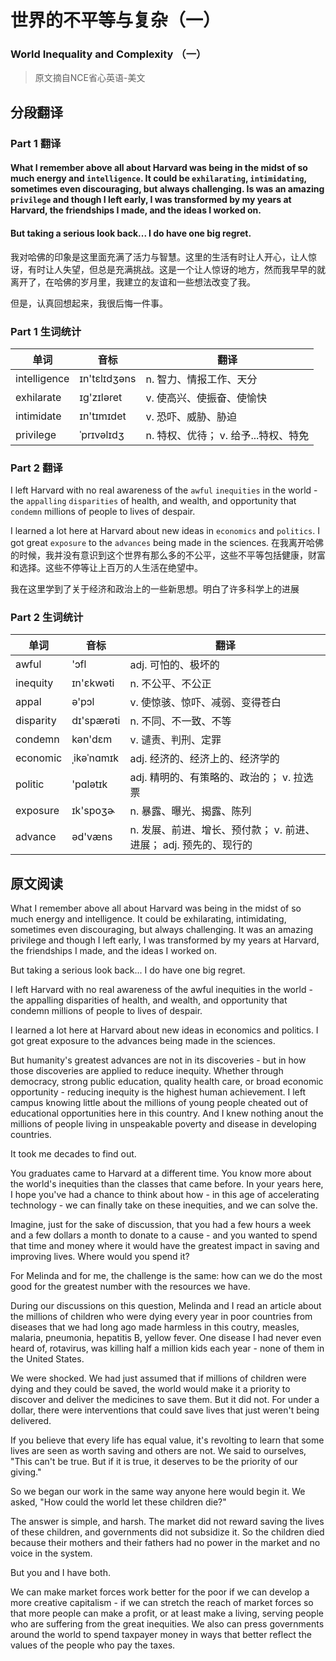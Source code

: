# 世界的不平等与复杂（一）
### World Inequality and Complexity （一）
>原文摘自NCE省心英语-美文

## 分段翻译

### Part 1 翻译

#### What I remember above all about Harvard was being in the midst of so much energy and `intelligence`. It could be `exhilarating`, `intimidating`, sometimes even discouraging, but always challenging. Is was an amazing `privilege` and though I left early, I was transformed by my years at Harvard, the friendships I made, and the ideas I worked on.

#### But taking a serious look back... I do have one big regret.
我对哈佛的印象是这里面充满了活力与智慧。这里的生活有时让人开心，让人惊讶，有时让人失望，但总是充满挑战。这是一个让人惊讶的地方，然而我早早的就离开了，在哈佛的岁月里，我建立的友谊和一些想法改变了我。

但是，认真回想起来，我很后悔一件事。

### Part 1 生词统计
| 单词 | 音标 | 翻译 |
|-|-|-|
| intelligence | ɪn'tɛlɪdʒəns | n. 智力、情报工作、天分 |
| exhilarate | ɪɡ'zɪləret | v. 使高兴、使振奋、使愉快 |
| intimidate | ɪn'tɪmɪdet | v. 恐吓、威胁、胁迫 |
| privilege | ˈprɪvəlɪdʒ | n. 特权、优待； v. 给予...特权、特免 |

### Part 2 翻译

I left Harvard with no real awareness of the `awful` `inequities` in the world - the `appalling` `disparities` of health, and wealth, and opportunity that `condemn` millions of people to lives of despair.

I learned a lot here at Harvard about new ideas in `economics` and `politics`. I got great `exposure` to the `advances` being made in the sciences.
在我离开哈佛的时候，我并没有意识到这个世界有那么多的不公平，这些不平等包括健康，财富和选择。这些不停等让上百万的人生活在绝望中。

我在这里学到了关于经济和政治上的一些新思想。明白了许多科学上的进展

### Part 2 生词统计
| 单词 | 音标 | 翻译 |
|-|-|-|
| awful | 'ɔfl | adj. 可怕的、极坏的 |
| inequity | ɪn'ɛkwəti | n. 不公平、不公正 |
| appal | ə'pɔl | v. 使惊骇、惊吓、减弱、变得苍白 |
| disparity | dɪ'spærəti | n. 不同、不一致、不等 |
| condemn | kən'dɛm | v. 谴责、判刑、定罪 |
| economic | ˌikəˈnɑmɪk | adj. 经济的、经济上的、经济学的 |
| politic | 'pɑlətɪk | adj. 精明的、有策略的、政治的； v. 拉选票 |
| exposure | ɪk'spoʒɚ | n. 暴露、曝光、揭露、陈列 |
| advance | əd'væns | n. 发展、前进、增长、预付款； v. 前进、进展； adj. 预先的、现行的 |

## 原文阅读

What I remember above all about Harvard was being in the midst of so much energy and intelligence. It could be exhilarating, intimidating, sometimes even discouraging, but always challenging. It was an amazing privilege and though I left early, I was transformed by my years at Harvard, the friendships I made, and the ideas I worked on.

But taking a serious look back... I do have one big regret.

I left Harvard with no real awareness of the awful inequities in the world - the appalling disparities of health, and wealth, and opportunity that condemn millions of people to lives of despair.

I learned a lot here at Harvard about new ideas in economics and politics. I got great exposure to the advances being made in the sciences.

But humanity's greatest advances are not in its discoveries - but in how those discoveries are applied to reduce inequity. Whether through democracy, strong public education, quality health care, or broad economic opportunity - reducing inequity is the highest human achievement. I left campus knowing little about the millions of young people cheated out of educational opportunities here in this country. And I knew nothing anout the millions of people living in unspeakable poverty and disease in developing countries.

It took me decades to find out.

You graduates came to Harvard at a different time. You know more about the world's inequities than the classes that came before. In your years here, I hope you've had a chance to think about how - in this age of accelerating technology - we can finally take on these inequities, and we can solve the.

Imagine, just for the sake of discussion, that you had a few hours a week and a few dollars a month to donate to a cause - and you wanted to spend that time and money where it would have the greatest impact in saving and improving lives. Where would you spend it?

For Melinda and for me, the challenge is the same: how can we do the most good for the greatest number with the resources we have.

During our discussions on this question, Melinda and I read an article about the millions of children who were dying every year in poor countries from diseases that we had long ago made harmless in this coutry, measles, malaria, pneumonia, hepatitis B, yellow fever. One disease I had never even heard of, rotavirus, was killing half a million kids each year - none of them in the United States.

We were shocked. We had just assumed that if millions of children were dying and they could be saved, the world would make it a priority to discover and deliver the medicines to save them. But it did not. For under a dollar, there were interventions that could save lives that just weren't being delivered.

If you believe that every life has equal value, it's revolting to learn that some lives are seen as worth saving and others are not. We said to ourselves, "This can't be true. But if it is true, it deserves to be the priority of our giving."

So we began our work in the same way anyone here would begin it. We asked, "How could the world let these children die?"

The answer is simple, and harsh. The market did not reward saving the lives of these children, and governments did not subsidize it. So the children died because their mothers and their fathers had no power in the market and no voice in the system.

But you and I have both.

We can make market forces work better for the poor if we can develop a more creative capitalism - if we can stretch the reach of market forces so that more people can make a profit, or at least make a living, serving people who are suffering from the great inequities. We also can press governments around the world to spend taxpayer money in ways that better reflect the values of the people who pay the taxes.

